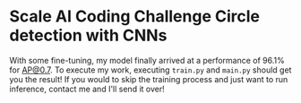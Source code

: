 # Scale AI Coding Challenge Circle detection with CNNs # 

With some fine-tuning, my model finally arrived at a performance of 96.1% for AP@0.7. To execute my work, executing `train.py` and `main.py` should get you the result! If you would to skip the training process and just want to run inference, contact me and I'll send it over! 

